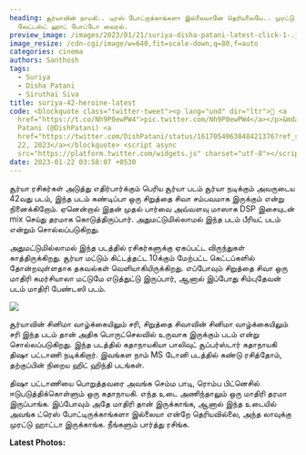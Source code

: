 ```yaml
---
heading: சூர்யாவின் நாயகி.. டிரஸ் போட்ருக்காங்களா இல்லையானே தெரியலையே.. முரட்டு
  லேட்டஸ்ட் ஹாட் போட்டோ வைரல்.
preview_image: /images/2023/01/21/suriya-disha-patani-latest-click-1-.jpg
image_resize: /cdn-cgi/image/w=640,fit=scale-down,q=80,f=auto
categories: cinema
authors: Santhosh
tags:
  - Suriya
  - Disha Patani
  - Siruthai Siva
title: suriya-42-heroine-latest
code: <blockquote class="twitter-tweet"><p lang="und" dir="ltr">🦋 <a
  href="https://t.co/Nh9P0ewPW4">pic.twitter.com/Nh9P0ewPW4</a></p>&mdash; Disha
  Patani (@DishPatani) <a
  href="https://twitter.com/DishPatani/status/1617054063048421376?ref_src=twsrc%5Etfw">January
  22, 2023</a></blockquote> <script async
  src="https://platform.twitter.com/widgets.js" charset="utf-8"></script>
date: 2023-01-22 03:58:07 +0530
---
```



சூர்யா ரசிகர்கள் அடுத்து எதிர்பார்க்கும் பெரிய சூர்யா படம் சூர்யா நடிக்கும் அவருடைய 42வது படம், இந்த படம் கண்டிப்பா ஒரு சிறுத்தை சிவா சம்பவமாக இருக்கும் என்று நினைக்கிறோம். ஏனென்றால் இதன் முதல் பார்வை அவ்வளவு மாஸாக DSP இசையுடன் mix செய்து தரமாக கொடுத்திருப்பார். அதுமட்டுமில்லாமல் இந்த படம் பீரியட் படம் என்றும் சொல்லப்படுகிறது.

அதுமட்டுமில்லாமல் இந்த படத்தில் ரசிகர்களுக்கு ஏகப்பட்ட விருந்துகள் காத்திருக்கிறது. சூர்யா மட்டும் கிட்டத்தட்ட 10க்கும் மேற்பட்ட கெட்டப்களில் தோன்றவுள்ளதாக தகவல்கள் வெளியாகியிருக்கிறது. எப்போவும் சிறுத்தை சிவா ஒரு மாதிரி கமர்சியாலா மட்டுமே எடுத்துட்டு இருப்பார், ஆனால் இப்போது சிம்புதேவன் படம் மாதிரி பேண்டஸி படம்.

![](/images/2023/01/21/suriya-disha-patani-latest-click-2-.jpg)

சூர்யாவின் சினிமா வாழ்க்கையிலும் சரி, சிறுத்தை சிவாவின் சினிமா வாழ்க்கையிலும் சரி இந்த படம் தான் அதிக பொருட்செலவில்  உருவாக இருக்கும் படம் என்று சொல்லப்படுகிறது. இந்த படத்தில் கதாநாயகியா பாலிவுட் சூப்பர்ஸ்டார் கதாநாயகி திஷா பட்டாணி நடிக்கிறார். இவங்கள நாம் MS டோனி படத்தில் கண்டு ரசித்தோம், தற்குப்பின் நிறைய ஹிட் ஹிந்தி படங்கள்.

திஷா பட்டாணியை பொறுத்தவரை அவங்க செம்ம பாடி, ரொம்ப பிட்னெசில் ஈடுபடுத்திக்கொள்ளும் ஒரு கதாநாயகி. எந்த உடை அணிந்தாலும் ஒரு மாதிரி தரமா இருப்பாங்க. இப்போவும் அதே மாதிரி தான் இருக்காங்க, ஆனால் இந்த உடையில் அவங்க ட்ரெஸ் போட்டிருக்காங்களா இல்லையா என்றே தெரியவில்லை, அந்த லாவுக்கு முரட்டு ஹாட்டா இருக்காங்க. நீங்களும் பார்த்து ரசிங்க.  

**Latest Photos:**